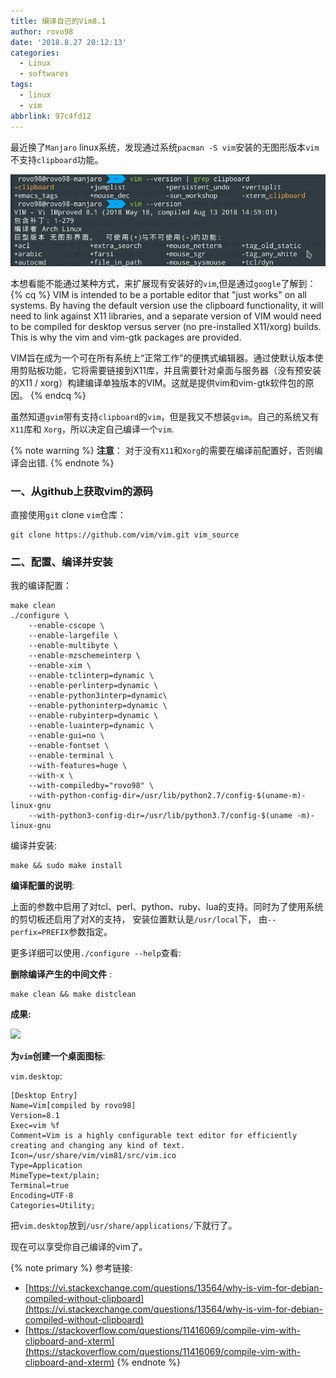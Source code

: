 ```yaml
---
title: 编译自己的Vim8.1
author: rovo98
date: '2018.8.27 20:12:13'
categories:
  - Linux
  - softwares
tags:
  - linux
  - vim
abbrlink: 97c4fd12
---
```


最近换了``Manjaro`` linux系统，发现通过系统``pacman -S vim``安装的无图形版本``vim``不支持``clipboard``功能。

![](/images/linux/vim-version-original.png)


本想看能不能通过某种方式，来扩展现有安装好的``vim``,但是通过``google``了解到：
{% cq %}
VIM is intended to be a portable editor that "just works" on all systems. By having the default version use the clipboard functionality, it will need to link against X11 libraries, and a separate version of VIM would need to be compiled for desktop versus server (no pre-installed X11/xorg) builds. This is why the vim and vim-gtk packages are provided.

VIM旨在成为一个可在所有系统上“正常工作”的便携式编辑器。通过使默认版本使用剪贴板功能，它将需要链接到X11库，并且需要针对桌面与服务器（没有预安装的X11 / xorg）构建编译单独版本的VIM。这就是提供vim和vim-gtk软件包的原因。
{% endcq %}

<!-- more -->
虽然知道``gvim``带有支持``clipboard``的``vim``，但是我又不想装``gvim``。自己的系统又有``X11``库和 ``Xorg``，所以决定自己编译一个``vim``.

{% note warning %}
**注意**： 对于没有``X11``和``Xorg``的需要在编译前配置好，否则编译会出错.
{% endnote %}

### 一、从github上获取vim的源码

直接使用``git`` clone ``vim``仓库：

```
git clone https://github.com/vim/vim.git vim_source
```

### 二、配置、编译并安装

我的编译配置：

```
make clean
./configure \
    --enable-cscope \ 
    --enable-largefile \ 
    --enable-multibyte \ 
    --enable-mzschemeinterp \ 
    --enable-xim \ 
    --enable-tclinterp=dynamic \ 
    --enable-perlinterp=dynamic \ 
    --enable-python3interp=dynamic\ 
    --enable-pythoninterp=dynamic \ 
    --enable-rubyinterp=dynamic \ 
    --enable-luainterp=dynamic \
    --enable-gui=no \
    --enable-fontset \
    --enable-terminal \
    --with-features=huge \
    --with-x \
    --with-compiledby="rovo98" \
    --with-python-config-dir=/usr/lib/python2.7/config-$(uname-m)-linux-gnu
    --with-python3-config-dir=/usr/lib/python3.7/config-$(uname -m)-linux-gnu
```

编译并安装:

```
make && sudo make install
```

**编译配置的说明**:

上面的参数中启用了对tcl、perl、python、ruby、lua的支持。同时为了使用系统的剪切板还启用了对X的支持， 安装位置默认是``/usr/local``下， 由``--perfix=PREFIX``参数指定。

更多详细可以使用``./configure --help``查看:

**删除编译产生的中间文件** :

```
make clean && make distclean
```

**成果:**

![](vim_installed.png)

**为``vim``创建一个桌面图标**:

``vim.desktop``:

```
[Desktop Entry]
Name=Vim[compiled by rovo98]
Version=8.1
Exec=vim %f
Comment=Vim is a highly configurable text editor for efficiently creating and changing any kind of text.
Icon=/usr/share/vim/vim81/src/vim.ico
Type=Application
MimeType=text/plain;
Terminal=true
Encoding=UTF-8
Categories=Utility;
```

把``vim.desktop``放到``/usr/share/applications/``下就行了。

现在可以享受你自己编译的vim了。


{% note primary %}
参考链接: 

- [https://vi.stackexchange.com/questions/13564/why-is-vim-for-debian-compiled-without-clipboard](https://vi.stackexchange.com/questions/13564/why-is-vim-for-debian-compiled-without-clipboard)
- [https://stackoverflow.com/questions/11416069/compile-vim-with-clipboard-and-xterm](https://stackoverflow.com/questions/11416069/compile-vim-with-clipboard-and-xterm)
{% endnote %}

